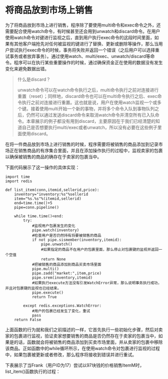 # 将商品放到市场上销售

为了将商品放到市场上进行销售，程序除了要使用multi命令和exec命令之外，还需要配合使用watch命令，有时候甚至还会用到unwatch和discard命令。在用户使用watch命令对键进行监视之后，直到用户执行exec命令的这段时间里面，如果有其他客户端抢先对任何被监视的键进行了替换、更新或删除等操作，那么当用户尝试执行exec命令的时候，事务将失败并返回一个错误（之后用户可以选择重试事务或者放弃事务）。通过使用watch、multi/exec、unwatch/discard等命令。程序可以在执行某些重要操作的时候，通过确保资金正在使用的数据没有发生变化来避免数据出错。

> 什么是discard？
>
> unwatch命令可以在watch命令执行之后，multi命令执行之前对连接进行重置（reset）；同样地，discard命令也可以在multi命令执行之后、exec命令执行之前对连接进行重置。这也就是说，用户在使用watch监视一个或多个键。接着使用multi开始一个新的事物，并将多个命令入队到事物队列之后，仍然可以通过发送discard命令来取消watch命令并清空所有已入队命令。本章展示的例子都没有用到discard，主要原因在于我们已经清楚的知道自己是否想要执行multi/exec或者unwatch，所以没有必要在这些例子里面使用discard。

在将一件商品放到市场上进行销售的时候，程序需要将被销售的商品添加到记录市场正在销售商品的有序集合里面，并且在添加操作执行的过程中，监视卖家的包裹以确保被销售的商品的确存在于卖家的包裹当中。

下面代码展示了这一操作的具体实现：

```
import time
import redis

def list_item(conn,itemid,sellerid,price):
    inventory="inventory:%s"%sellerid
    item="%s.%s"%(itemid,sellerid)
    end=time.time()+5
    pipe=conn.pipeline()

    while time.time()<end:
        try:
            #监视用户包裹发生的变化
            pipe.watch(inventory)
            #检查用户是否仍然持有将要被销售的商品
            if not pipe.sismember(inventory,itemid):
                pipe.unwatch()
                #如果指定的商品不在用户的包裹里面，那么停止对包裹键的监视并返回一个空值
                return None
            #把被销售的商品添加到商品买卖市场里面
            pipe.multi()
            pipe.zadd("market:",item,price)
            pipe.srem(inventory,itemid)
            #如果执行execute方法没有引发WatchError异常，那么说明事务执行成功，并且对包裹键的监视也已经结束。
            pipe.execute()
            return True

        except redis.exceptions.WatchError:
            #用户的包裹已经发生了变化，重试
            pass
    return False
```

上面函数的行为就和我们之前描述的一样，它首先执行一些初始化步骤，然后对卖家的包裹进行监视，验证卖家想要销售的商品是否仍然存在于卖家的包裹当中，如果是的话，函数就会将被销售的商品添加到买卖市场里面，并从卖家的包裹中移除该商品。正如函数中的while循环所示，在使用watch命令对包裹进行监视的过程中，如果包裹被更新或者修改，那么程序将接收到错误并进行重试。

下表展示了当Frank（用户ID为17）尝试以97块钱的价格销售ItemM时，list\_item\(\)函数执行的过程：




